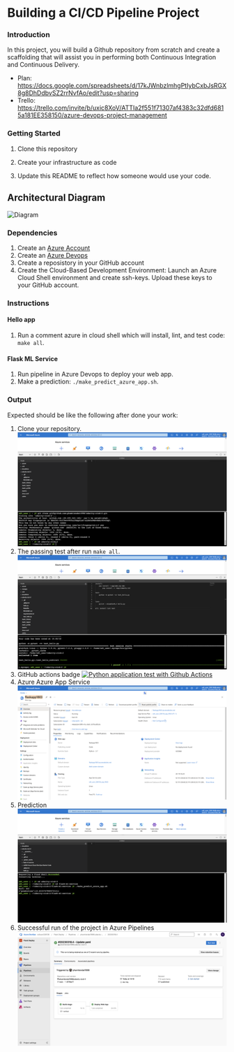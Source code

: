 # Building a CI/CD Pipeline Project

### Introduction
In this project, you will build a Github repository from scratch and create a scaffolding that will assist you in performing both Continuous Integration and Continuous Delivery.
- Plan: https://docs.google.com/spreadsheets/d/17kJWnbzlmhgPtIybCxbJsRGX8g8DhDdbvSZ2rrNvfAo/edit?usp=sharing
- Trello: https://trello.com/invite/b/uxic8XoV/ATTIa2f551f71307af4383c32dfd6815a181EE358150/azure-devops-project-management

### Getting Started
1. Clone this repository

2. Create your infrastructure as code

3. Update this README to reflect how someone would use your code.

## Architectural Diagram
![Diagram](https://video.udacity-data.com/topher/2020/July/5f21ce4e_building-a-ci-cd-pipeline/building-a-ci-cd-pipeline.png)

### Dependencies
1. Create an [Azure Account](https://portal.azure.com) 
2. Create an [Azure Devops](https://dev.azure.com/)
3. Create a reposistory in your GitHub account 
3. Create the Cloud-Based Development Environment: Launch an Azure Cloud Shell environment and create ssh-keys. Upload these keys to your GitHub account.


### Instructions
#### Hello app
1. Run a comment azure in cloud shell which will install, lint, and test code: <code>make all</code>.
#### Flask ML Service
1. Run pipeline in Azure Devops to deploy your web app.
2. Make a prediction: <code>./make_predict_azure_app.sh</code>.

### Output
Expected should be like the following after done your work:
1. Clone your repository.
![Clone repo](./doc/clone-reponsitory.png)
2. The passing test after run <code>make all</code>.
![Passing test](./doc/pass-test.png)
3. GitHub actions badge
[![Python application test with Github Actions](https://github.com/phamtiendat1998/udacity-cicd-2/actions/workflows/pythonapp.yml/badge.svg)](https://github.com/phamtiendat1998/udacity-cicd-2/actions/workflows/pythonapp.yml)
4. Azure Azure App Service
![App service](./doc/app-service.png)
5. Prediction
![Prediction](./doc/prediction.png)
6. Successful run of the project in Azure Pipelines
![Azure Pipelines](./doc/pipeline.png)
